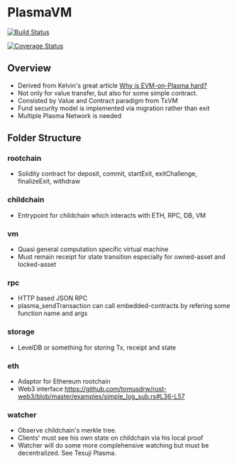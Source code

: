 # PlasmaVM

[![Build Status](https://travis-ci.org/cryptoeconomicslab/PlasmaVM-JS.svg?branch=master)](https://travis-ci.org/cryptoeconomicslab/PlasmaVM-JS)

[![Coverage Status](https://coveralls.io/repos/github/cryptoeconomicslab/PlasmaVM-JS/badge.svg)](https://coveralls.io/github/cryptoeconomicslab/PlasmaVM-JS)

## Overview
- Derived from Kelvin's great article [Why is EVM-on-Plasma hard?](https://medium.com/@kelvinfichter/why-is-evm-on-plasma-hard-bf2d99c48df7)
- Not only for value transfer, but also for some simple contract.
- Consisted by Value and Contract paradigm from TxVM 
- Fund security model is implemented via migration rather than exit
- Multiple Plasma Network is needed

## Folder Structure

### rootchain
- Solidity contract for deposit, commit, startExit, exitChallenge, finalizeExit, withdraw

### childchain
- Entrypoint for childchain which interacts with ETH, RPC, DB, VM

### vm
- Quasi general computation specific virtual machine
- Must remain receipt for state transition especially for owned-asset and locked-asset

### rpc
- HTTP based JSON RPC
- plasma_sendTransaction can call embedded-contracts by refering some function name and args

### storage
- LevelDB or something for storing Tx, receipt and state

### eth
- Adaptor for Ethereum rootchain
- Web3 interface https://github.com/tomusdrw/rust-web3/blob/master/examples/simple_log_sub.rs#L36-L57

### watcher
- Observe childchain's merkle tree.
- Clients' must see his own state on childchain via his local proof
- Watcher will do some more complehensive watching but must be decentralized. See Tesuji Plasma.
